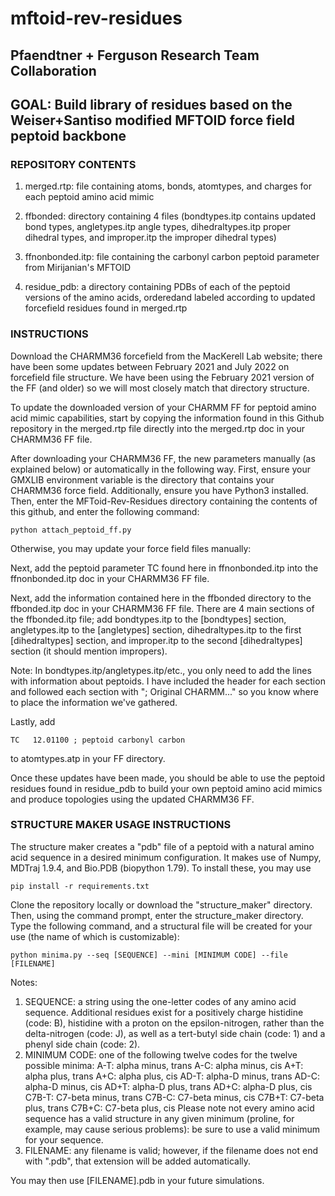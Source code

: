 # mftoid-rev-residues

## Pfaendtner + Ferguson Research Team Collaboration

## GOAL: Build library of residues based on the Weiser+Santiso modified MFTOID force field peptoid backbone

### REPOSITORY CONTENTS
	
1. merged.rtp: file containing atoms, bonds, atomtypes, and charges for each peptoid amino acid mimic

2. ffbonded: directory containing 4 files (bondtypes.itp contains updated bond types, angletypes.itp angle types, dihedraltypes.itp proper dihedral types, and improper.itp the improper dihedral types)

3. ffnonbonded.itp: file containing the carbonyl carbon peptoid parameter from Mirijanian's MFTOID

4. residue_pdb: a directory containing PDBs of each of the peptoid versions of the amino acids, orderedand labeled according to updated forcefield residues found in merged.rtp

### INSTRUCTIONS

Download the CHARMM36 forcefield from the MacKerell Lab website; there have been some updates between February 2021 and July 2022 on forcefield file structure. We have been using the February 2021 version of the FF (and older) so we will most closely match that directory structure.

To update the downloaded version of your CHARMM FF for peptoid amino acid mimic capabilities, start by copying the information found in this Github repository in the merged.rtp file directly into the merged.rtp doc in your CHARMM36 FF file.

After downloading your CHARMM36 FF, the new parameters manually (as explained below) or automatically in the following way. First, ensure your GMXLIB environment variable is the directory that contains your CHARMM36 force field. Additionally, ensure you have Python3 installed. Then, enter the MFToid-Rev-Residues directory containing the contents of this github, and enter the following command: 

```
python attach_peptoid_ff.py
```
Otherwise, you may update your force field files manually:

Next, add the peptoid parameter TC found here in ffnonbonded.itp into the ffnonbonded.itp doc in your CHARMM36 FF file.

Next, add the information contained here in the ffbonded directory to the ffbonded.itp doc in your CHARMM36 FF file. There are 4 main sections of the ffbonded.itp file; add bondtypes.itp to the [bondtypes] section, angletypes.itp to the [angletypes] section, dihedraltypes.itp to the first [dihedraltypes] section, and improper.itp to the second [dihedraltypes] section (it should mention impropers).

Note: In bondtypes.itp/angletypes.itp/etc., you only need to add the lines with information about peptoids. I have included the header for each section and followed each section with "; Original CHARMM..." so you know where to place the information we've gathered.

Lastly, add 
```
TC   12.01100 ; peptoid carbonyl carbon
```
to atomtypes.atp in your FF directory.

Once these updates have been made, you should be able to use the peptoid residues found in residue_pdb to build your own peptoid amino acid mimics and produce topologies using the updated CHARMM36 FF.


### STRUCTURE MAKER USAGE INSTRUCTIONS

The structure maker creates a "pdb" file of a peptoid with a natural amino acid sequence in a desired minimum configuration. It makes use of Numpy, MDTraj 1.9.4, and Bio.PDB (biopython 1.79). To install these, you may use 

```
pip install -r requirements.txt
```

Clone the repository locally or download the "structure_maker" directory. Then, using the command prompt, enter the structure_maker directory. Type the following command, and a structural file will be created for your use (the name of which is customizable): 

```
python minima.py --seq [SEQUENCE] --mini [MINIMUM CODE] --file [FILENAME]
```
Notes:
1. SEQUENCE: a string using the one-letter codes of any amino acid sequence. Additional residues exist for a positively charge histidine (code: B), histidine with a proton on the epsilon-nitrogen, rather than the delta-nitrogen (code: J), as well as a tert-butyl side chain (code: 1) and a phenyl side chain (code: 2).
2. MINIMUM CODE: one of the following twelve codes for the twelve possible minima:
  	A-T: alpha minus, trans
   	A-C: alpha minus, cis
   	A+T: alpha plus, trans
   	A+C: alpha plus, cis
    	AD-T: alpha-D minus, trans
   	AD-C: alpha-D minus, cis
	AD+T: alpha-D plus, trans
   	AD+C: alpha-D plus, cis
   	C7B-T: C7-beta minus, trans
   	C7B-C: C7-beta minus, cis
	C7B+T: C7-beta plus, trans
   	C7B+C: C7-beta plus, cis
   Please note not every amino acid sequence has a valid structure in any given minimum (proline, for example, may cause serious problems): be sure to use a valid minimum for your sequence.
3. FILENAME: any filename is valid; however, if the filename does not end with ".pdb", that extension will be added automatically.

You may then use [FILENAME].pdb in your future simulations.
